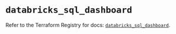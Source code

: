 # `databricks_sql_dashboard`

Refer to the Terraform Registry for docs: [`databricks_sql_dashboard`](https://registry.terraform.io/providers/databricks/databricks/1.52.0/docs/resources/sql_dashboard).
